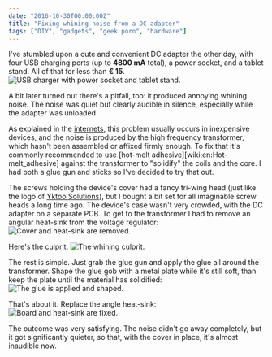 ```yaml
---
date: "2016-10-30T00:00:00Z"
title: "Fixing whining noise from a DC adapter"
tags: ["DIY", "gadgets", "geek porn", "hardware"]
---
```


I've stumbled upon a cute and convenient DC adapter the other day, with four USB charging ports (up to **4800 mA** total), a power socket, and a tablet stand. All of that for less than **€ 15**.
![](img:2.bp.blogspot.com/-N4iaQRbUC6M/WBWuYY9ca3I/AAAAAAAAoKI/CxI2CDiqfZ0QxRQfj6EjvF18M4TeAGXhgCPcB/s1600/20161027_140431.picasaweb.jpg:a "USB charger with power socket and tablet stand.")

A bit later turned out there's a pitfall, too: it produced annoying whining noise. The noise was quiet but clearly audible in silence, especially while the adapter was unloaded.

<!--more-->

As explained in the [internets](http://superuser.com/questions/832480/why-do-some-ac-adapters-and-power-supplies-generate-a-whining-noise-and-what-ca), this problem usually occurs in inexpensive devices, and the noise is produced by the high frequency transformer, which hasn't been assembled or affixed firmly enough. To fix that it's commonly recommended to use [hot-melt adhesive][wiki:en:Hot-melt_adhesive] against the transformer to "solidify" the coils and the core. I had both a glue gun and sticks so I've decided to try that out.

The screws holding the device's cover had a fancy tri-wing head (just like the logo of [Yktoo Solutions](https://www.yktoo.solutions/)), but I bought a bit set for all imaginable screw heads a long time ago. The device's case wasn't very crowded, with the DC adapter on a separate PCB. To get to the transformer I had to remove an angular heat-sink from the voltage regulator:
![](img:4.bp.blogspot.com/-x4-jOUYWL0M/WBWuYatQOkI/AAAAAAAAoKI/9Em7C1Kg37UTeohL-D_adknWOQk0bxChwCPcB/s1600/20161027_133011.picasaweb.jpg:a "Cover and heat-sink are removed.")

Here's the culprit:
![](img:3.bp.blogspot.com/-1hpCjcU7CCo/WBWuYVHESSI/AAAAAAAAoKI/2F3027D1zt40AReUgg0zI1BlPwUdjCJngCPcB/s1600/20161027_133021.picasaweb.jpg:a "The whining culprit.")

The rest is simple. Just grab the glue gun and apply the glue all around the transformer. Shape the glue gob with a metal plate while it's still soft, than keep the plate until the material has solidified:
![](img:1.bp.blogspot.com/-P1sTGUWHPOk/WBWuYRdBOUI/AAAAAAAAoKI/OugJzFLxmi4cZgHPFGM9oxNt4ZMtYnhHgCPcB/s1600/20161027_134835.picasaweb.jpg:a "The glue is applied and shaped.")

That's about it. Replace the angle heat-sink:
![](img:1.bp.blogspot.com/-KnenH1Ey2LM/WBWuYXkr6HI/AAAAAAAAoKI/NKYsmp4BqoADftBscd5pFZ5xCUyJfweXwCPcB/s1600/20161027_135413.picasaweb.jpg:a "Board and heat-sink are fixed.")

The outcome was very satisfying. The noise didn't go away completely, but it got significantly quieter, so that, with the cover in place, it's almost inaudible now.
